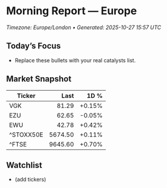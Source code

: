 # Morning Report — Europe
_Timezone: Europe/London • Generated: 2025-10-27 15:57 UTC_

## Today’s Focus
- Replace these bullets with your real catalysts list.

## Market Snapshot
| Ticker | Last | 1D % |
|---|---:|---:|
| VGK | 81.29 | +0.15% |
| EZU | 62.65 | -0.05% |
| EWU | 42.78 | +0.42% |
| ^STOXX50E | 5674.50 | +0.11% |
| ^FTSE | 9645.60 | +0.70% |

## Watchlist
- (add tickers)
